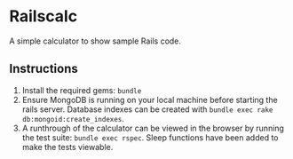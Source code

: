 Railscalc
=========

A simple calculator to show sample Rails code.

Instructions
--------

1. Install the required gems: `bundle`
2. Ensure MongoDB is running on your local machine before starting the rails server. Database indexes can be created with `bundle exec rake db:mongoid:create_indexes`.
3. A runthrough of the calculator can be viewed in the browser by running the test suite: `bundle exec rspec`. Sleep functions have been added to make the tests viewable.  
